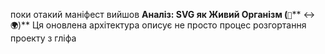 поки отакий маніфест вийшов **Аналіз: SVG як Живий Організм (**`🧬`** ↔ **`🌍`**)**
Ця оновлена архітектура описує не просто процес розгортання проекту з гліфа